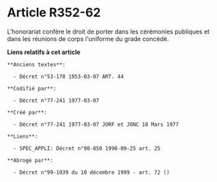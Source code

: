 # Article R352-62

L'honorariat confère le droit de porter dans les cérémonies publiques et dans les réunions de corps l'uniforme du grade
concédé.

**Liens relatifs à cet article**

	**Anciens textes**:

	  - Décret n°53-170 1953-03-07 ART. 44

	**Codifié par**:

	  - Décret n°77-241 1977-03-07

	**Créé par**:

	  - Décret n°77-241 1977-03-07 JORF et JONC 18 Mars 1977

	**Liens**:

	  - SPEC_APPLI: Décret n°90-850 1990-09-25 art. 25

	**Abrogé par**:

	  - Décret n°99-1039 du 10 décembre 1999 - art. 72 ()
